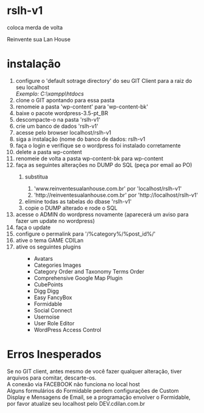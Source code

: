 rslh-v1
=======
coloca merda de volta

Reinvente sua Lan House

instalação
=========
<ol>
    <li>configure o 'default sotrage directory' do seu GIT Client para a raiz do seu localhost<br />
        <i>Exemplo: C:\xampp\htdocs</i></li>
    <li>clone o GIT apontando para essa pasta</li>
    <li>renomeie a pasta 'wp-content' para 'wp-content-bk'</li>
    <li>baixe o pacote wordpress-3.5-pt_BR</li>
    <li>descompacte-o na pasta 'rslh-v1'</li>
    <li>crie um banco de dados 'rslh-v1'</li>
    <li>acesse pelo browser localhost/rslh-v1</li>
    <li>siga a instalação (nome do banco de dados: rslh-v1</li>
    <li>faça o login e verifique se o wordpress foi instalado corretamente</li>
    <li>delete a pasta wp-content</li>
    <li>renomeie de volta a pasta wp-content-bk para wp-content</li>
    <li>faça as seguintes alterações no DUMP do SQL (peça por email ao PO)</li>
    <ol>
        <li>substitua</li>
        <ol>
            <li>'www.reinventesualanhouse.com.br' por 'localhost/rslh-v1'</li>
            <li>'http://reinventesualanhouse.com.br' por 'http://localhost/rslh-v1'</li>
        </ol>
        <li>elimine todas as tabelas do dbase 'rslh-v1'</li>
        <li>copie o DUMP alterado e rode o SQL</li>
    </ol>
    <li>acesse o ADMIN do wordpress novamente (aparecerá um aviso para fazer um update no wordpress)</li>
    <li>faça o update</li>
    <li>configure o permalink para '/%category%/%post_id%/'</li>
    <li>ative o tema GAME CDILan</li>
    <li>ative os seguintes plugins</li>
    <ul><ul>
        <li>Avatars</li>
        <li>Categories Images</li>
        <li>Category Order and Taxonomy Terms Order</li>
        <li>Comprehensive Google Map Plugin</li>
        <li>CubePoints</li>
        <li>Digg Digg</li>
        <li>Easy FancyBox</li>
        <li>Formidable</li>
        <li>Social Connect</li>
        <li>Usernoise</li>
        <li>User Role Editor</li>
        <li>WordPress Access Control</li>
    </ul></ul>
</ol>

Erros Inesperados
=================
Se no GIT client, antes mesmo de você fazer qualquer alteração, tiver arquivos para comitar, descarte-os.<br />
A conexão via FACEBOOK não funciona no local host<br/>
Alguns formulários do Formidable perdem configurações de Custom Display e Mensagens de Email, se a programação envolver o Formidable, por favor atualize seu localhost pelo DEV.cdilan.com.br<br/>
